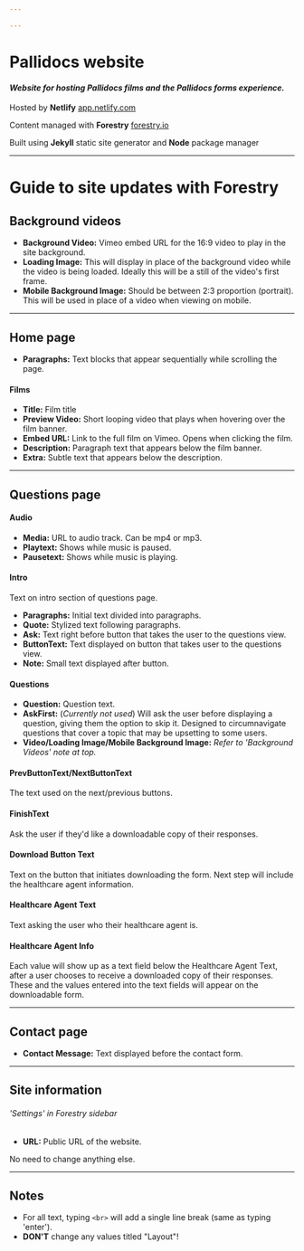 ```yaml
---

---
```

# Pallidocs website

#### _Website for hosting Pallidocs films and the Pallidocs forms experience._

Hosted by **Netlify** [app.netlify.com](app.netlify.com)

Content managed with **Forestry** [forestry.io](www.forestry.io)

Built using **Jekyll** static site generator and **Node** package manager

---

# Guide to site updates with Forestry

## Background videos
- **Background Video:** Vimeo embed URL for the 16:9 video to play in the site background.
- **Loading Image:** This will display in place of the background video while the video is being loaded. Ideally this will be a still of the video's first frame.
- **Mobile Background Image:** Should be between 2:3 proportion (portrait). This will be used in place of a video when viewing on mobile.

---

## Home page
- **Paragraphs:** Text blocks that appear sequentially while scrolling the page.

#### Films
- **Title:** Film title
- **Preview Video:** Short looping video that plays when hovering over the film banner.
- **Embed URL:** Link to the full film on Vimeo. Opens when clicking the film.
- **Description:** Paragraph text that appears below the film banner.
- **Extra:** Subtle text that appears below the description.

---

## Questions page

#### Audio
- **Media:** URL to audio track. Can be mp4 or mp3.
- **Playtext:** Shows while music is paused.
- **Pausetext:** Shows while music is playing.

#### Intro
Text on intro section of questions page.
- **Paragraphs:** Initial text divided into paragraphs.
- **Quote:** Stylized text following paragraphs.
- **Ask:** Text right before button that takes the user to the questions view.
- **ButtonText:** Text displayed on button that takes user to the questions view.
- **Note:** Small text displayed after button.

#### Questions
- **Question:** Question text.
- **AskFirst:** (_Currently not used_) Will ask the user before displaying a question, giving them the option to skip it. Designed to circumnavigate questions that cover a topic that may be upsetting to some users.
- **Video/Loading Image/Mobile Background Image:** _Refer to 'Background Videos' note at top._

#### PrevButtonText/NextButtonText
The text used on the next/previous buttons.

#### FinishText
Ask the user if they'd like a downloadable copy of their responses.

#### Download Button Text
Text on the button that initiates downloading the form. Next step will include the healthcare agent information.

#### Healthcare Agent Text
Text asking the user who their healthcare agent is.

#### Healthcare Agent Info
Each value will show up as a text field below the Healthcare Agent Text, after a user chooses to receive a downloaded copy of their responses. These and the values entered into the text fields will appear on the downloadable form.

---

## Contact page

- **Contact Message:** Text displayed before the contact form.

---

## Site information
###### _'Settings' in Forestry sidebar_

- **URL:** Public URL of the website.

No need to change anything else.

---

## Notes
- For all text, typing `<br>` will add a single line break (same as typing 'enter').
- **DON'T** change any values titled "Layout"!